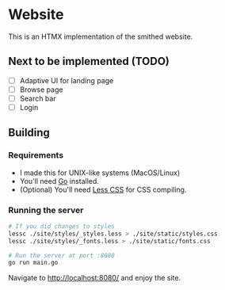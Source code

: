 # Website

This is an HTMX implementation of the smithed website.

## Next to be implemented (TODO)

- [ ] Adaptive UI for landing page
- [ ] Browse page
- [ ] Search bar
- [ ] Login

## Building

### Requirements

- I made this for UNIX-like systems (MacOS/Linux)
- You'll need [Go](https://go.dev/) installed.
- (Optional) You'll need [Less CSS](https://lesscss.org/) for CSS compiling.

### Running the server

```bash
# If you did changes to styles
lessc ./site/styles/_styles.less > ./site/static/styles.css
lessc ./site/styles/_fonts.less > ./site/static/fonts.css

# Run the server at port :8080
go run main.go
```

Navigate to [http://localhost:8080/](http://localhost:8080/) and enjoy the site.
